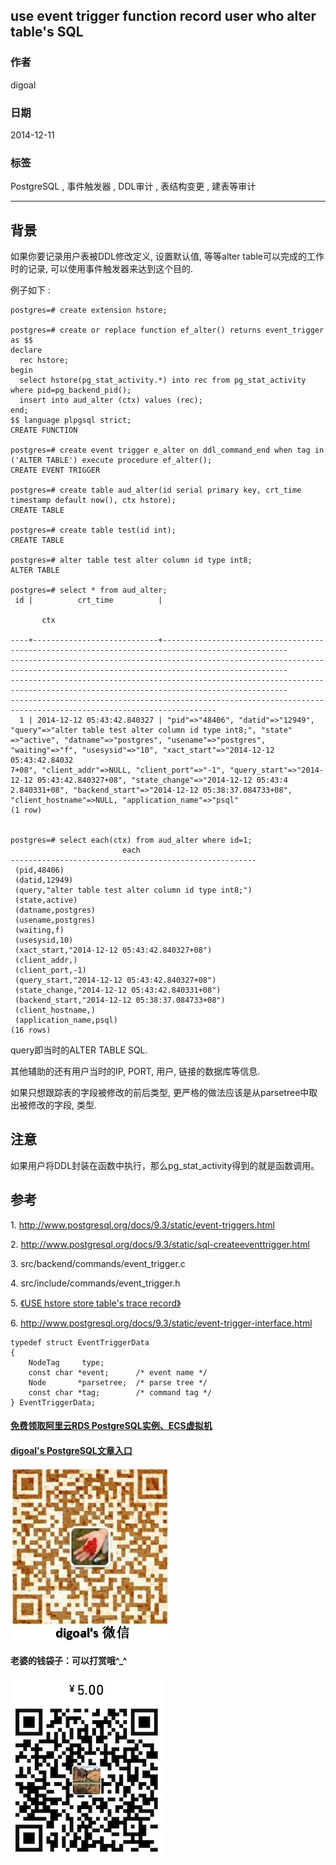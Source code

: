## use event trigger function record user who alter table's SQL  
                           
### 作者          
digoal          
          
### 日期           
2014-12-11          
            
### 标签          
PostgreSQL , 事件触发器 , DDL审计 , 表结构变更 , 建表等审计     
                      
----                      
                       
## 背景         
如果你要记录用户表被DDL修改定义, 设置默认值, 等等alter table可以完成的工作时的记录, 可以使用事件触发器来达到这个目的.  
  
例子如下 :   
  
```  
postgres=# create extension hstore;  
  
postgres=# create or replace function ef_alter() returns event_trigger as $$  
declare  
  rec hstore;  
begin  
  select hstore(pg_stat_activity.*) into rec from pg_stat_activity where pid=pg_backend_pid();  
  insert into aud_alter (ctx) values (rec);  
end;  
$$ language plpgsql strict;  
CREATE FUNCTION  
  
postgres=# create event trigger e_alter on ddl_command_end when tag in ('ALTER TABLE') execute procedure ef_alter();  
CREATE EVENT TRIGGER  
  
postgres=# create table aud_alter(id serial primary key, crt_time timestamp default now(), ctx hstore);  
CREATE TABLE  
  
postgres=# create table test(id int);  
CREATE TABLE  
  
postgres=# alter table test alter column id type int8;  
ALTER TABLE  
  
postgres=# select * from aud_alter;  
 id |          crt_time          |                                                                                                    
                                                                                                                                      
       ctx                                                                                                                            
                                                                                                                      
----+----------------------------+--------------------------------------------------------------------------------------------------  
------------------------------------------------------------------------------------------------------------------------------------  
------------------------------------------------------------------------------------------------------------------------------------  
--------------------------------------------------------------------------------------------------------------------  
  1 | 2014-12-12 05:43:42.840327 | "pid"=>"48406", "datid"=>"12949", "query"=>"alter table test alter column id type int8;", "state"  
=>"active", "datname"=>"postgres", "usename"=>"postgres", "waiting"=>"f", "usesysid"=>"10", "xact_start"=>"2014-12-12 05:43:42.84032  
7+08", "client_addr"=>NULL, "client_port"=>"-1", "query_start"=>"2014-12-12 05:43:42.840327+08", "state_change"=>"2014-12-12 05:43:4  
2.840331+08", "backend_start"=>"2014-12-12 05:38:37.084733+08", "client_hostname"=>NULL, "application_name"=>"psql"  
(1 row)  
  
  
postgres=# select each(ctx) from aud_alter where id=1;  
                         each                            
-------------------------------------------------------  
 (pid,48406)  
 (datid,12949)  
 (query,"alter table test alter column id type int8;")  
 (state,active)  
 (datname,postgres)  
 (usename,postgres)  
 (waiting,f)  
 (usesysid,10)  
 (xact_start,"2014-12-12 05:43:42.840327+08")  
 (client_addr,)  
 (client_port,-1)  
 (query_start,"2014-12-12 05:43:42.840327+08")  
 (state_change,"2014-12-12 05:43:42.840331+08")  
 (backend_start,"2014-12-12 05:38:37.084733+08")  
 (client_hostname,)  
 (application_name,psql)  
(16 rows)  
```  
  
query即当时的ALTER TABLE SQL.  
  
其他辅助的还有用户当时的IP, PORT, 用户, 链接的数据库等信息.  
  
如果只想跟踪表的字段被修改的前后类型, 更严格的做法应该是从parsetree中取出被修改的字段, 类型.  
  
## 注意  
如果用户将DDL封装在函数中执行，那么pg_stat_activity得到的就是函数调用。  
  
## 参考  
1\. http://www.postgresql.org/docs/9.3/static/event-triggers.html  
  
2\. http://www.postgresql.org/docs/9.3/static/sql-createeventtrigger.html  
  
3\. src/backend/commands/event_trigger.c  
  
4\. src/include/commands/event_trigger.h  
  
5\. [《USE hstore store table's trace record》](../201206/20120625_01.md)   
  
6\. http://www.postgresql.org/docs/9.3/static/event-trigger-interface.html  
  
```  
typedef struct EventTriggerData  
{  
    NodeTag     type;  
    const char *event;      /* event name */  
    Node       *parsetree;  /* parse tree */  
    const char *tag;        /* command tag */  
} EventTriggerData;  
```  
  
  
  
  
  
  
  
  
  
  
  
  
  
#### [免费领取阿里云RDS PostgreSQL实例、ECS虚拟机](https://free.aliyun.com/ "57258f76c37864c6e6d23383d05714ea")
  
  
#### [digoal's PostgreSQL文章入口](https://github.com/digoal/blog/blob/master/README.md "22709685feb7cab07d30f30387f0a9ae")
  
  
![digoal's weixin](../pic/digoal_weixin.jpg "f7ad92eeba24523fd47a6e1a0e691b59")
  
  
#### 老婆的钱袋子：可以打赏哦^_^  
![wife's weixin ds](../pic/wife_weixin_ds.jpg "acd5cce1a143ef1d6931b1956457bc9f")
  
